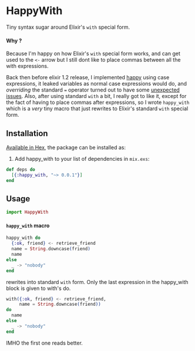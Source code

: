 # HappyWith

Tiny syntax sugar around Elixir's `with` special form.

#### Why ?

Because I'm happy on how Elixir's `with` special form works, 
and can get used to the `<-` arrow but I still dont like to
place commas between all the with expressions. 

Back then before elixir 1.2 release, I implemented [happy](http://github.com/vic/happy) using case
expressions, it leaked variables as normal case expressions would do, and _overriding_ the standard
`=` operator turned out to have some [unexpected](https://github.com/vic/happy/issues/7) [issues](https://github.com/vic/happy/issues/8). Also, after using standard `with` a bit, I
really got to like it, except for the fact of having to place commas after expressions, so I wrote
`happy_with` which is a *very* tiny macro that just rewrites to Elixir's standard `with` special form.

## Installation

[Available in Hex](https://hex.pm/packages/happy_with), the package can be installed as:

  1. Add happy_with to your list of dependencies in `mix.exs`:

```elixir
def deps do
  [{:happy_with, "~> 0.0.1"}]
end
```
        
## Usage

```elixir
import HappyWith
```

#### `happy_with` macro

```elixir
happy_with do
  {:ok, friend} <- retrieve_friend
  name = String.downcase(friend)
  name
else
  _ -> "nobody"
end
```

rewrites into standard `with` form.
Only the last expression in the happy_with block is given to with's do.

```elixir
with({:ok, friend} <- retrieve_friend,
     name = String.downcase(friend))
do
  name
else
  _ -> "nobody"
end
```

IMHO the first one reads better.
